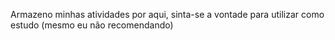 Armazeno minhas atividades por aqui, sinta-se a vontade para utilizar como estudo (mesmo eu não recomendando)